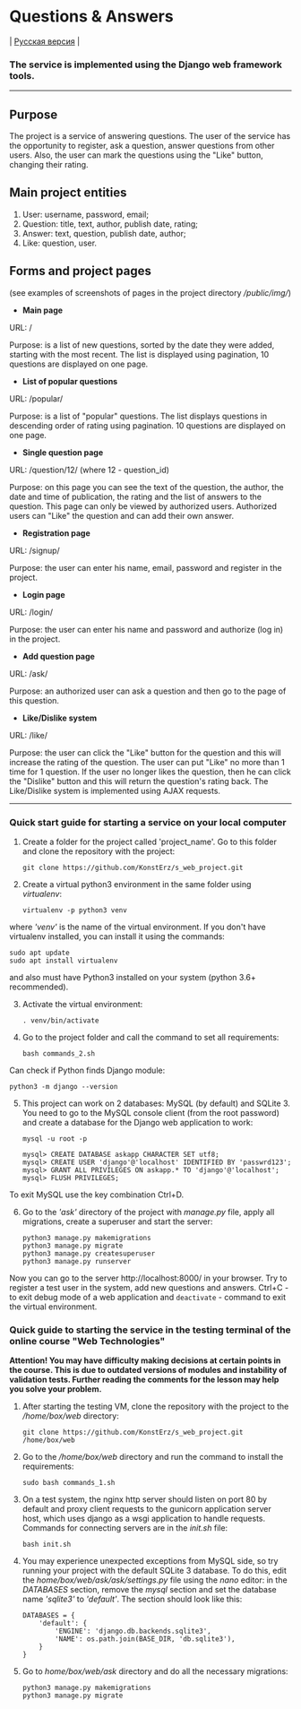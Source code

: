 # Questions & Answers

| [Русская версия](https://github.com/KonstErz/s_web_project/blob/master/README.ru.md) |

### The service is implemented using the Django web framework tools.

---


## Purpose

The project is a service of answering questions. The user of the service has the opportunity to register, ask a question, answer questions from other users. Also, the user can mark the questions using the "Like" button, changing their rating.

## Main project entities

1. User: username, password, email;
2. Question: title, text, author, publish date, rating;
3. Answer: text, question, publish date, author;
4. Like: question, user.

## Forms and project pages

(see examples of screenshots of pages in the project directory */public/img/*)

+ **Main page**

URL: /

Purpose: is a list of new questions, sorted by the date they were added, starting with the most recent. The list is displayed using pagination, 10 questions are displayed on one page.

+ **List of popular questions**

URL: /popular/

Purpose: is a list of "popular" questions. The list displays questions in descending order of rating using pagination. 10 questions are displayed on one page.

+ **Single question page**

URL: /question/12/ (where 12 - question_id)

Purpose: on this page you can see the text of the question, the author, the date and time of publication, the rating and the list of answers to the question. This page can only be viewed by authorized users. Authorized users can "Like" the question and can add their own answer.

+ **Registration page**

URL: /signup/

Purpose: the user can enter his name, email, password and register in the project.

+ **Login page**

URL: /login/

Purpose: the user can enter his name and password and authorize (log in) in the project.

+ **Add question page**

URL: /ask/

Purpose: an authorized user can ask a question and then go to the page of this question.

+ **Like/Dislike system**

URL: /like/

Purpose: the user can click the "Like" button for the question and this will increase the rating of the question. The user can put "Like" no more than 1 time for 1 question. If the user no longer likes the question, then he can click the "Dislike" button and this will return the question's rating back. The Like/Dislike system is implemented using AJAX requests.

---


### Quick start guide for starting a service on your local computer

1. Create a folder for the project called 'project_name'. Go to this folder and clone the repository with the project:

    ```
    git clone https://github.com/KonstErz/s_web_project.git
    ```

2. Create a virtual python3 environment in the same folder using *virtualenv*:

    ```
    virtualenv -p python3 venv
    ```

where *'venv'* is the name of the virtual environment. If you don't have virtualenv installed, you can install it using the commands:
    
    sudo apt update
    sudo apt install virtualenv

and also must have Python3 installed on your system (python 3.6+ recommended).

3. Activate the virtual environment:

    ```
    . venv/bin/activate
    ```

4. Go to the project folder and call the command to set all requirements:

    ```
    bash commands_2.sh
    ```

Can check if Python finds Django module:
    
    python3 -m django --version
    
5. This project can work on 2 databases: MySQL (by default) and SQLite 3. You need to go to the MySQL console client (from the root password) and create a database for the Django web application to work:

    ```
    mysql -u root -p
    
    mysql> CREATE DATABASE askapp CHARACTER SET utf8;
    mysql> CREATE USER 'django'@'localhost' IDENTIFIED BY 'passwrd123';
    mysql> GRANT ALL PRIVILEGES ON askapp.* TO 'django'@'localhost';
    mysql> FLUSH PRIVILEGES;
    ```

To exit MySQL use the key combination Ctrl+D.

6. Go to the *'ask'* directory of the project with *manage.py* file, apply all migrations, create a superuser and start the server:

    ```
    python3 manage.py makemigrations
    python3 manage.py migrate
    python3 manage.py createsuperuser
    python3 manage.py runserver
    ```

Now you can go to the server http://localhost:8000/ in your browser. Try to register a test user in the system, add new questions and answers. 
Ctrl+C - to exit debug mode of a web application and `deactivate` - command to exit the virtual environment.

### Quick guide to starting the service in the testing terminal of the online course "Web Technologies"

**Attention! You may have difficulty making decisions at certain points in the course. This is due to outdated versions of modules and instability of validation tests. Further reading the comments for the lesson may help you solve your problem.**

1. After starting the testing VM, clone the repository with the project to the */home/box/web* directory:

    ```
    git clone https://github.com/KonstErz/s_web_project.git /home/box/web
    ```

2. Go to the */home/box/web* directory and run the command to install the requirements:

    ```
    sudo bash commands_1.sh
    ```

3. On a test system, the nginx http server should listen on port 80 by default and proxy client requests to the gunicorn application server host, which uses django as a wsgi application to handle requests. Commands for connecting servers are in the *init.sh* file:

    ```
    bash init.sh
    ```

4. You may experience unexpected exceptions from MySQL side, so try running your project with the default SQLite 3 database. To do this, edit the *home/box/web/ask/ask/settings.py* file using the *nano* editor: in the *DATABASES* section, remove the *mysql* section and set the database name *'sqlite3'* to *'default'*. The section should look like this:

    ```
    DATABASES = {
        'default': {
            'ENGINE': 'django.db.backends.sqlite3',
            'NAME': os.path.join(BASE_DIR, 'db.sqlite3'),
        }
    }
    ```

5. Go to *home/box/web/ask* directory and do all the necessary migrations:

    ```
    python3 manage.py makemigrations
    python3 manage.py migrate
    ```


